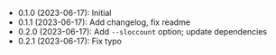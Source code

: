 * 0.1.0 (2023-06-17): Initial
* 0.1.1 (2023-06-17): Add changelog, fix readme
* 0.2.0 (2023-06-17): Add `--sloccount` option; update dependencies
* 0.2.1 (2023-06-17): Fix typo
